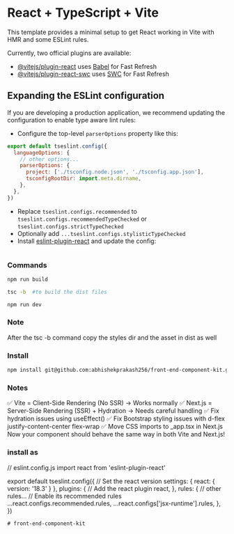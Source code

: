 # React + TypeScript + Vite

This template provides a minimal setup to get React working in Vite with HMR and some ESLint rules.

Currently, two official plugins are available:

- [@vitejs/plugin-react](https://github.com/vitejs/vite-plugin-react/blob/main/packages/plugin-react/README.md) uses [Babel](https://babeljs.io/) for Fast Refresh
- [@vitejs/plugin-react-swc](https://github.com/vitejs/vite-plugin-react-swc) uses [SWC](https://swc.rs/) for Fast Refresh

## Expanding the ESLint configuration

If you are developing a production application, we recommend updating the configuration to enable type aware lint rules:

- Configure the top-level `parserOptions` property like this:

```js
export default tseslint.config({
  languageOptions: {  
    // other options...
    parserOptions: {
      project: ['./tsconfig.node.json', './tsconfig.app.json'],
      tsconfigRootDir: import.meta.dirname,
    },
  },
})
```

- Replace `tseslint.configs.recommended` to `tseslint.configs.recommendedTypeChecked` or `tseslint.configs.strictTypeChecked`
- Optionally add `...tseslint.configs.stylisticTypeChecked`
- Install [eslint-plugin-react](https://github.com/jsx-eslint/eslint-plugin-react) and update the config:

```js
```


### Commands 

```bash
npm run build   

tsc -b  #to build the dist files

npm run dev

```

### Note

After the tsc -b command copy the styles dir and the asset in dist as well 

### Install   

```bash
npm install git@github.com:abhishekprakash256/front-end-component-kit.git#branch  (if branch needed)
```

### Notes 

✅ Vite = Client-Side Rendering (No SSR) → Works normally
✅ Next.js = Server-Side Rendering (SSR) + Hydration → Needs careful handling
✅ Fix hydration issues using useEffect()
✅ Fix Bootstrap styling issues with d-flex justify-content-center flex-wrap
✅ Move CSS imports to _app.tsx in Next.js
Now your component should behave the same way in both Vite and Next.js! 



### install as 


// eslint.config.js
import react from 'eslint-plugin-react'

export default tseslint.config({
  // Set the react version
  settings: { react: { version: '18.3' } },
  plugins: {
    // Add the react plugin
    react,
  },
  rules: {
    // other rules...
    // Enable its recommended rules
    ...react.configs.recommended.rules,
    ...react.configs['jsx-runtime'].rules,
  },
})
```
# front-end-component-kit
